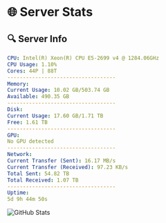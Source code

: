 # 🌐 Server Stats
## 🔍 Server Info
```yaml
CPU: Intel(R) Xeon(R) CPU E5-2699 v4 @ 1284.06GHz
CPU Usage: 1.10%
Cores: 44P | 88T
-----------------------------------
Memory:
Current Usage: 10.02 GB/503.74 GB
Available: 490.35 GB
-----------------------------------
Disk:
Current Usage: 17.60 GB/1.71 TB
Free: 1.61 TB
-----------------------------------
GPU:
No GPU detected
-----------------------------------
Network:
Current Transfer (Sent): 16.17 MB/s
Current Transfer (Received): 97.23 KB/s
Total Sent: 54.82 TB
Total Received: 1.07 TB
-----------------------------------
Uptime:
5d 9h 44m 50s
```
![GitHub Stats](https://img.shields.io/badge/Updated-2025-02-13_08:28:08-blue)